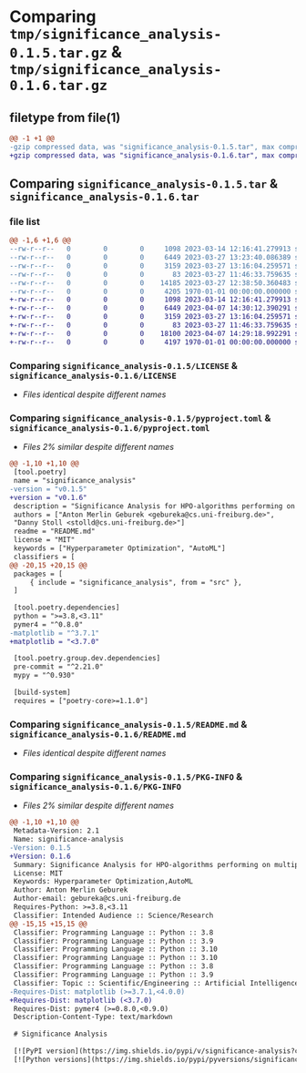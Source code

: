 # Comparing `tmp/significance_analysis-0.1.5.tar.gz` & `tmp/significance_analysis-0.1.6.tar.gz`

## filetype from file(1)

```diff
@@ -1 +1 @@
-gzip compressed data, was "significance_analysis-0.1.5.tar", max compression
+gzip compressed data, was "significance_analysis-0.1.6.tar", max compression
```

## Comparing `significance_analysis-0.1.5.tar` & `significance_analysis-0.1.6.tar`

### file list

```diff
@@ -1,6 +1,6 @@
--rw-r--r--   0        0        0     1098 2023-03-14 12:16:41.279913 significance_analysis-0.1.5/LICENSE
--rw-r--r--   0        0        0     6449 2023-03-27 13:23:40.086389 significance_analysis-0.1.5/pyproject.toml
--rw-r--r--   0        0        0     3159 2023-03-27 13:16:04.259571 significance_analysis-0.1.5/README.md
--rw-r--r--   0        0        0       83 2023-03-27 11:46:33.759635 significance_analysis-0.1.5/src/significance_analysis/__init__.py
--rw-r--r--   0        0        0    14185 2023-03-27 12:38:50.360483 significance_analysis-0.1.5/src/significance_analysis/significance_analysis_function.py
--rw-r--r--   0        0        0     4205 1970-01-01 00:00:00.000000 significance_analysis-0.1.5/PKG-INFO
+-rw-r--r--   0        0        0     1098 2023-03-14 12:16:41.279913 significance_analysis-0.1.6/LICENSE
+-rw-r--r--   0        0        0     6449 2023-04-07 14:30:12.390291 significance_analysis-0.1.6/pyproject.toml
+-rw-r--r--   0        0        0     3159 2023-03-27 13:16:04.259571 significance_analysis-0.1.6/README.md
+-rw-r--r--   0        0        0       83 2023-03-27 11:46:33.759635 significance_analysis-0.1.6/src/significance_analysis/__init__.py
+-rw-r--r--   0        0        0    18100 2023-04-07 14:29:18.992291 significance_analysis-0.1.6/src/significance_analysis/significance_analysis_function.py
+-rw-r--r--   0        0        0     4197 1970-01-01 00:00:00.000000 significance_analysis-0.1.6/PKG-INFO
```

### Comparing `significance_analysis-0.1.5/LICENSE` & `significance_analysis-0.1.6/LICENSE`

 * *Files identical despite different names*

### Comparing `significance_analysis-0.1.5/pyproject.toml` & `significance_analysis-0.1.6/pyproject.toml`

 * *Files 2% similar despite different names*

```diff
@@ -1,10 +1,10 @@
 [tool.poetry]
 name = "significance_analysis"
-version = "v0.1.5"
+version = "v0.1.6"
 description = "Significance Analysis for HPO-algorithms performing on multiple benchmarks"
 authors = ["Anton Merlin Geburek <gebureka@cs.uni-freiburg.de>",
 "Danny Stoll <stolld@cs.uni-freiburg.de>"]
 readme = "README.md"
 license = "MIT"
 keywords = ["Hyperparameter Optimization", "AutoML"]
 classifiers = [
@@ -20,15 +20,15 @@
 packages = [
     { include = "significance_analysis", from = "src" },
 ]
 
 [tool.poetry.dependencies]
 python = ">=3.8,<3.11"
 pymer4 = "^0.8.0"
-matplotlib = "^3.7.1"
+matplotlib = "<3.7.0"
 
 [tool.poetry.group.dev.dependencies]
 pre-commit = "^2.21.0"
 mypy = "^0.930"
 
 [build-system]
 requires = ["poetry-core>=1.1.0"]
```

### Comparing `significance_analysis-0.1.5/README.md` & `significance_analysis-0.1.6/README.md`

 * *Files identical despite different names*

### Comparing `significance_analysis-0.1.5/PKG-INFO` & `significance_analysis-0.1.6/PKG-INFO`

 * *Files 2% similar despite different names*

```diff
@@ -1,10 +1,10 @@
 Metadata-Version: 2.1
 Name: significance-analysis
-Version: 0.1.5
+Version: 0.1.6
 Summary: Significance Analysis for HPO-algorithms performing on multiple benchmarks
 License: MIT
 Keywords: Hyperparameter Optimization,AutoML
 Author: Anton Merlin Geburek
 Author-email: gebureka@cs.uni-freiburg.de
 Requires-Python: >=3.8,<3.11
 Classifier: Intended Audience :: Science/Research
@@ -15,15 +15,15 @@
 Classifier: Programming Language :: Python :: 3.8
 Classifier: Programming Language :: Python :: 3.9
 Classifier: Programming Language :: Python :: 3.10
 Classifier: Programming Language :: Python :: 3.10
 Classifier: Programming Language :: Python :: 3.8
 Classifier: Programming Language :: Python :: 3.9
 Classifier: Topic :: Scientific/Engineering :: Artificial Intelligence
-Requires-Dist: matplotlib (>=3.7.1,<4.0.0)
+Requires-Dist: matplotlib (<3.7.0)
 Requires-Dist: pymer4 (>=0.8.0,<0.9.0)
 Description-Content-Type: text/markdown
 
 # Significance Analysis
 
 [![PyPI version](https://img.shields.io/pypi/v/significance-analysis?color=informational)](https://pypi.org/project/significance-analysis/)
 [![Python versions](https://img.shields.io/pypi/pyversions/significance-analysis)](https://pypi.org/project/significance-analysis/)
```


